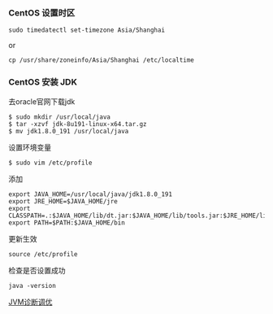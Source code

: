 ### CentOS 设置时区
```
sudo timedatectl set-timezone Asia/Shanghai
```
or
```
cp /usr/share/zoneinfo/Asia/Shanghai /etc/localtime
```

### CentOS 安装 JDK
去oracle官网下载jdk
```
$ sudo mkdir /usr/local/java
$ tar -xzvf jdk-8u191-linux-x64.tar.gz
$ mv jdk1.8.0_191 /usr/local/java
```
设置环境变量
```
$ sudo vim /etc/profile
```
添加
```
export JAVA_HOME=/usr/local/java/jdk1.8.0_191
export JRE_HOME=$JAVA_HOME/jre
export CLASSPATH=.:$JAVA_HOME/lib/dt.jar:$JAVA_HOME/lib/tools.jar:$JRE_HOME/lib
export PATH=$PATH:$JAVA_HOME/bin
```
更新生效
```
source /etc/profile
```
检查是否设置成功
```
java -version
```

[JVM诊断调优](http://www.rowkey.me/blog/2017/03/23/java-profile-cheatsheet/)
